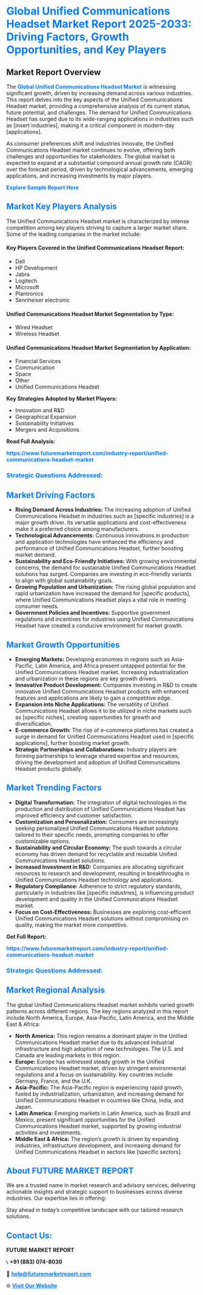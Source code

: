 <h1 style="color: #007BFF;">Global Unified Communications Headset Market Report 2025-2033: Driving Factors, Growth Opportunities, and Key Players</h1>

<section id="overview">
<h2>Market Report Overview</h2>
<p>The <a href="https://www.futuremarketreport.com/industry-report/unified-communications-headset-market" style="color: #007BFF; text-decoration: none;"><strong>Global Unified Communications Headset Market</strong></a> is witnessing significant growth, driven by increasing demand across various industries. This report delves into the key aspects of the Unified Communications Headset market, providing a comprehensive analysis of its current status, future potential, and challenges. The demand for Unified Communications Headset has surged due to its wide-ranging applications in industries such as [insert industries], making it a critical component in modern-day [applications].</p>
<p>As consumer preferences shift and industries innovate, the Unified Communications Headset market continues to evolve, offering both challenges and opportunities for stakeholders. The global market is expected to expand at a substantial compound annual growth rate (CAGR) over the forecast period, driven by technological advancements, emerging applications, and increasing investments by major players.</p>
</section>

<section id="overview">
<p><a href="https://www.futuremarketreport.com/request-sample/reportId=113107" style="color: #007BFF; text-decoration: none;"><strong>Explore Sample Report Here</strong></a></p>
</section>

<section id="key-players">
<h2 style="color: #007BFF;">Market Key Players Analysis</h2>
<p>The Unified Communications Headset market is characterized by intense competition among key players striving to capture a larger market share. Some of the leading companies in the market include:</p>
<h4>Key Players Covered in the Unified Communications Headset Report:</h4>
<ul><li>Dell</li><li>HP Development</li><li>Jabra</li><li>Logitech</li><li>Microsoft</li><li>Plantronics</li><li>Sennheiser electronic</li></ul>
<h4>Unified Communications Headset Market Segmentation by Type:</h4>
<ul><li>Wired Headset</li><li>Wireless Headset</li></ul>

<h4>Unified Communications Headset Market Segmentation by Application:</h4>
<ul><li>Financial Services</li><li>Communication</li><li>Space</li><li>Other</li><li>Unified Communications Headset</li></ul>
<p><strong>Key Strategies Adopted by Market Players:</strong></p>
<ul>
<li>Innovation and R&D</li>
<li>Geographical Expansion</li>
<li>Sustainability Initiatives</li>
<li>Mergers and Acquisitions</li>
</ul>
</section>

<section>
<p><strong>Read Full Analysis: </strong></p><a href="https://www.futuremarketreport.com/industry-report/unified-communications-headset-market" style="color: #007BFF; text-decoration: none;"><strong>https://www.futuremarketreport.com/industry-report/unified-communications-headset-market</strong></a>
<h3 style="color: #007BFF;">Strategic Questions Addressed:</h3>
</section>

<section id="driving-factors">
<h2 style="color: #007BFF;">Market Driving Factors</h2>
<ul>
<li><strong>Rising Demand Across Industries:</strong> The increasing adoption of Unified Communications Headset in industries such as [specific industries] is a major growth driver. Its versatile applications and cost-effectiveness make it a preferred choice among manufacturers.</li>
<li><strong>Technological Advancements:</strong> Continuous innovations in production and application technologies have enhanced the efficiency and performance of Unified Communications Headset, further boosting market demand.</li>
<li><strong>Sustainability and Eco-Friendly Initiatives:</strong> With growing environmental concerns, the demand for sustainable Unified Communications Headset solutions has surged. Companies are investing in eco-friendly variants to align with global sustainability goals.</li>
<li><strong>Growing Population and Urbanization:</strong> The rising global population and rapid urbanization have increased the demand for [specific products], where Unified Communications Headset plays a vital role in meeting consumer needs.</li>
<li><strong>Government Policies and Incentives:</strong> Supportive government regulations and incentives for industries using Unified Communications Headset have created a conducive environment for market growth.</li>
</ul>
</section>

<section id="growth-opportunities">
<h2 style="color: #007BFF;">Market Growth Opportunities</h2>
<ul>
<li><strong>Emerging Markets:</strong> Developing economies in regions such as Asia-Pacific, Latin America, and Africa present untapped potential for the Unified Communications Headset market. Increasing industrialization and urbanization in these regions are key growth drivers.</li>
<li><strong>Innovative Product Development:</strong> Companies investing in R&D to create innovative Unified Communications Headset products with enhanced features and applications are likely to gain a competitive edge.</li>
<li><strong>Expansion into Niche Applications:</strong> The versatility of Unified Communications Headset allows it to be utilized in niche markets such as [specific niches], creating opportunities for growth and diversification.</li>
<li><strong>E-commerce Growth:</strong> The rise of e-commerce platforms has created a surge in demand for Unified Communications Headset used in [specific applications], further boosting market growth.</li>
<li><strong>Strategic Partnerships and Collaborations:</strong> Industry players are forming partnerships to leverage shared expertise and resources, driving the development and adoption of Unified Communications Headset products globally.</li>
</ul>
</section>

<section id="trending-factors">
<h2 style="color: #007BFF;">Market Trending Factors</h2>
<ul>
<li><strong>Digital Transformation:</strong> The integration of digital technologies in the production and distribution of Unified Communications Headset has improved efficiency and customer satisfaction.</li>
<li><strong>Customization and Personalization:</strong> Consumers are increasingly seeking personalized Unified Communications Headset solutions tailored to their specific needs, prompting companies to offer customizable options.</li>
<li><strong>Sustainability and Circular Economy:</strong> The push towards a circular economy has driven demand for recyclable and reusable Unified Communications Headset solutions.</li>
<li><strong>Increased Investment in R&D:</strong> Companies are allocating significant resources to research and development, resulting in breakthroughs in Unified Communications Headset technology and applications.</li>
<li><strong>Regulatory Compliance:</strong> Adherence to strict regulatory standards, particularly in industries like [specific industries], is influencing product development and quality in the Unified Communications Headset market.</li>
<li><strong>Focus on Cost-Effectiveness:</strong> Businesses are exploring cost-efficient Unified Communications Headset solutions without compromising on quality, making the market more competitive.</li>
</ul>
</section>

<section>
<p><strong>Get Full Report: </strong></p><a href="https://www.futuremarketreport.com/industry-report/unified-communications-headset-market" style="color: #007BFF; text-decoration: none;"><strong>https://www.futuremarketreport.com/industry-report/unified-communications-headset-market</strong></a>
<h3 style="color: #007BFF;">Strategic Questions Addressed:</h3>
</section>


<section id="regional-analysis">
<h2 style="color: #007BFF;">Market Regional Analysis</h2>
<p>The global Unified Communications Headset market exhibits varied growth patterns across different regions. The key regions analyzed in this report include North America, Europe, Asia-Pacific, Latin America, and the Middle East & Africa:</p>
<ul>
<li><strong>North America:</strong> This region remains a dominant player in the Unified Communications Headset market due to its advanced industrial infrastructure and high adoption of new technologies. The U.S. and Canada are leading markets in this region.</li>
<li><strong>Europe:</strong> Europe has witnessed steady growth in the Unified Communications Headset market, driven by stringent environmental regulations and a focus on sustainability. Key countries include Germany, France, and the U.K.</li>
<li><strong>Asia-Pacific:</strong> The Asia-Pacific region is experiencing rapid growth, fueled by industrialization, urbanization, and increasing demand for Unified Communications Headset in countries like China, India, and Japan.</li>
<li><strong>Latin America:</strong> Emerging markets in Latin America, such as Brazil and Mexico, present significant opportunities for the Unified Communications Headset market, supported by growing industrial activities and investments.</li>
<li><strong>Middle East & Africa:</strong> The region’s growth is driven by expanding industries, infrastructure development, and increasing demand for Unified Communications Headset in sectors like [specific sectors].</li>
</ul>
</section>

<footer>
<h2 style="color: #007BFF;">About FUTURE MARKET REPORT</h2>
<p>We are a trusted name in market research and advisory services, delivering actionable insights and strategic support to businesses across diverse industries. Our expertise lies in offering:</p>

<p>Stay ahead in today’s competitive landscape with our tailored research solutions.</p>

<h2 style="color: #007BFF;">Contact Us:</h2>
<p><strong>FUTURE MARKET REPORT</strong></p>
<p>📞 <strong>+91 (883) 074-8030</strong></p>
<p>📧 <strong><a href="mailto:help@futuremarketreport.com" style="color: #007BFF;">help@futuremarketreport.com</a></strong></p>
<p>🌐 <strong><a href="https://www.futuremarketreport.com/" style="color: #007BFF;">Visit Our Website</a></strong></p>
</footer>